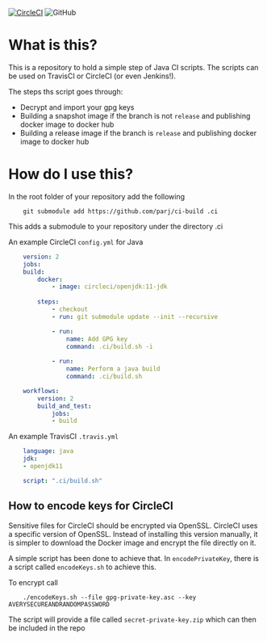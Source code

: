 [![CircleCI](https://circleci.com/gh/parj/ci-build.svg?style=svg)](https://circleci.com/gh/parj/ci-build) ![GitHub](https://img.shields.io/github/license/parj/ci-build)

# What is this?

This is a repository to hold a simple step of Java CI scripts. The scripts can be used on TravisCI or CircleCI (or even Jenkins!).

The steps ths script goes through:

- Decrypt and import your gpg keys
- Building a snapshot image if the branch is not `release` and publishing docker image to docker hub
- Building a release image if the branch is `release` and publishing docker image to docker hub

# How do I use this?

In the root folder of your repository add the following

```shell
    git submodule add https://github.com/parj/ci-build .ci
```

This adds a submodule to your repository under the directory .ci

An example CircleCI `config.yml` for Java

```yaml
    version: 2
    jobs:
    build:
        docker:
            - image: circleci/openjdk:11-jdk
        
        steps:
            - checkout
            - run: git submodule update --init --recursive

            - run:
                name: Add GPG key
                command: .ci/build.sh -i
        
            - run: 
                name: Perform a java build
                command: .ci/build.sh

    workflows:
        version: 2
        build_and_test:
            jobs:
            - build
```

An example TravisCI `.travis.yml`

```yaml
    language: java
    jdk:
    - openjdk11

    script: ".ci/build.sh"
```

## How to encode keys for CircleCI

Sensitive files for CircleCI should be encrypted via OpenSSL. CircleCI uses a specific version of OpenSSL. Instead of installing this version manually, it is simpler to download the Docker image and encrypt the file directly on it.

A simple script has been done to achieve that. In `encodePrivateKey`, there is a script called `encodeKeys.sh` to achieve this.

To encrypt call 

```shell
    ./encodeKeys.sh --file gpg-private-key.asc --key AVERYSECUREANDRANDOMPASSWORD
```

The script will provide a file called `secret-private-key.zip` which can then be included in the repo